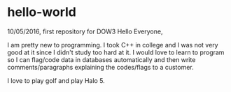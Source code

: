 # hello-world
10/05/2016, first repository for DOW3
Hello  Everyone,

I am pretty new to programming.  I took C++ in college and I was not very good at it  since I didn't study too hard at it.  I would love to learn to program so I can flag/code  data in databases automatically and then write comments/paragraphs explaining the codes/flags  to a  customer. 

I love to play golf and play Halo 5.
